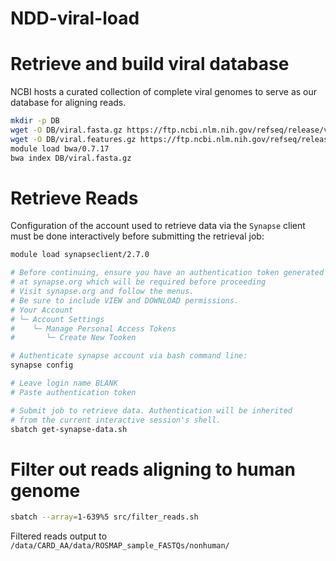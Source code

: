 # NDD-viral-load

# Retrieve and build viral database
NCBI hosts a curated collection of complete viral genomes to serve as our database for aligning reads.
```bash
mkdir -p DB
wget -O DB/viral.fasta.gz https://ftp.ncbi.nlm.nih.gov/refseq/release/viral/viral.1.1.genomic.fna.gz
wget -O DB/viral.features.gz https://ftp.ncbi.nlm.nih.gov/refseq/release/viral/viral.1.genomic.gbff.gz
module load bwa/0.7.17
bwa index DB/viral.fasta.gz
```

# Retrieve Reads
Configuration of the account used to retrieve data via the `Synapse`
client must be done interactively before submitting the retrieval job:

```bash
module load synapseclient/2.7.0

# Before continuing, ensure you have an authentication token generated
# at synapse.org which will be required before proceeding
# Visit synapse.org and follow the menus. 
# Be sure to include VIEW and DOWNLOAD permissions.
# Your Account
# └─ Account Settings
#    └─ Manage Personal Access Tokens
#       └─ Create New Tooken

# Authenticate synapse account via bash command line:
synapse config

# Leave login name BLANK
# Paste authentication token

# Submit job to retrieve data. Authentication will be inherited
# from the current interactive session's shell.
sbatch get-synapse-data.sh
```


# Filter out reads aligning to human genome
```bash
sbatch --array=1-639%5 src/filter_reads.sh
```

Filtered reads output to `/data/CARD_AA/data/ROSMAP_sample_FASTQs/nonhuman/`
